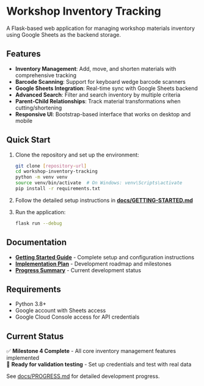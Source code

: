# Workshop Inventory Tracking

A Flask-based web application for managing workshop materials inventory using Google Sheets as the backend storage.

## Features

- **Inventory Management**: Add, move, and shorten materials with comprehensive tracking
- **Barcode Scanning**: Support for keyboard wedge barcode scanners
- **Google Sheets Integration**: Real-time sync with Google Sheets backend
- **Advanced Search**: Filter and search inventory by multiple criteria
- **Parent-Child Relationships**: Track material transformations when cutting/shortening
- **Responsive UI**: Bootstrap-based interface that works on desktop and mobile

## Quick Start

1. Clone the repository and set up the environment:
   ```bash
   git clone [repository-url]
   cd workshop-inventory-tracking
   python -m venv venv
   source venv/bin/activate  # On Windows: venv\Scripts\activate
   pip install -r requirements.txt
   ```

2. Follow the detailed setup instructions in **[docs/GETTING-STARTED.md](docs/GETTING-STARTED.md)**

3. Run the application:
   ```bash
   flask run --debug
   ```

## Documentation

- **[Getting Started Guide](docs/GETTING-STARTED.md)** - Complete setup and configuration instructions
- **[Implementation Plan](docs/implementation-plan.md)** - Development roadmap and milestones
- **[Progress Summary](docs/PROGRESS.md)** - Current development status

## Requirements

- Python 3.8+
- Google account with Sheets access
- Google Cloud Console access for API credentials

## Current Status

✅ **Milestone 4 Complete** - All core inventory management features implemented  
🔄 **Ready for validation testing** - Set up credentials and test with real data

See [docs/PROGRESS.md](docs/PROGRESS.md) for detailed development progress.
